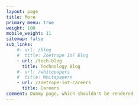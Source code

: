 ```yaml
---
layout: page
title: More
primary_menu: true
weight: 100
mobile_weight: 11
sitemap: false
sub_links:
    #- url: /blog
    #  title: Zoetrope IoT Blog
    - url: /tech-blog
      title: Technology Blog
    #- url: /whitepapers
    #  title: Whitepapers
    - url: /zoetrope-iot-careers
      title: Careers
comment: Dummy page, which shouldn't be rendered
---
```


